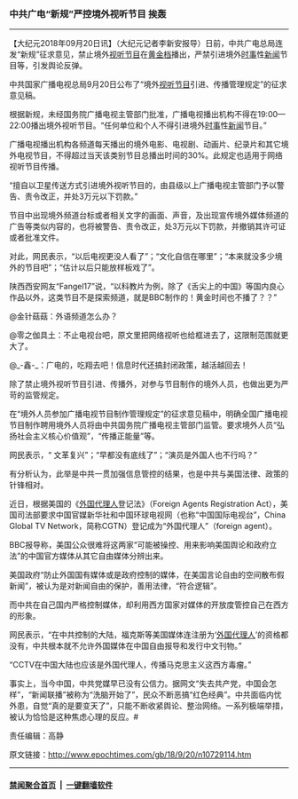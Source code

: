 ### 中共广电“新规”严控境外视听节目 挨轰
------------------------

<p>【大纪元2018年09月20日讯】（大纪元记者李新安报导）日前，中共广电总局连发“新规”征求意见，禁止境外<a href="http://www.epochtimes.com/gb/tag/%E8%A7%86%E5%90%AC%E8%8A%82%E7%9B%AE.html">视听节目</a>在<a href="http://www.epochtimes.com/gb/tag/%E9%BB%84%E9%87%91%E6%A1%A3.html">黄金档</a>播出，严禁引进境外<a href="http://www.epochtimes.com/gb/tag/%E6%97%B6%E4%BA%8B.html">时事</a>性<a href="http://www.epochtimes.com/gb/tag/%E6%96%B0%E9%97%BB.html">新闻</a>节目等，引发舆论反弹。</p>
<p>中共国家广播电视总局9月20日公布了“境外<a href="http://www.epochtimes.com/gb/tag/%E8%A7%86%E5%90%AC%E8%8A%82%E7%9B%AE.html">视听节目</a>引进、传播管理规定”的征求意见稿。</p>
<p>根据新规，未经国务院广播电视主管部门批准，广播电视播出机构不得在19∶00—22∶00播出境外视听节目。“任何单位和个人不得引进境外<a href="http://www.epochtimes.com/gb/tag/%E6%97%B6%E4%BA%8B.html">时事</a>性<a href="http://www.epochtimes.com/gb/tag/%E6%96%B0%E9%97%BB.html">新闻</a>节目。”</p>
<p>广播电视播出机构各频道每天播出的境外电影、电视剧、动画片、纪录片和其它境外电视节目，不得超过当天该类别节目总播出时间的30%。此规定也适用于网络视听节目传播。</p>
<p>“擅自以卫星传送方式引进境外视听节目的，由县级以上广播电视主管部门予以警告、责令改正，并处3万元以下罚款。”</p>
<p>节目中出现境外频道台标或者相关文字的画面、声音，及出现宣传境外媒体频道的广告等类似内容的，也将被警告、责令改正，处3万元以下罚款，并撤销其许可证或者批准文件。</p>
<p>对此，网民表示，“以后电视更没人看了”；“文化自信在哪里”；“本来就没多少境外的节目吧”；“估计以后只能放样板戏了”。</p>
<p>陕西西安网友“Fangel17”说，“以科教片为例，除了《舌尖上的中国》等国内良心作品以外，这类节目不是探索频道，就是BBC制作的！黄金时间也不播了？？”</p>
<p>@金针菇菇：外语频道怎么办？</p>
<p>@零之伽具土：不止电视台吧，原文里把网络视听也给框进去了，这限制范围就更大了。</p>
<p>@_-鑫-_：广电的，吃翔去吧！信息时代还搞封闭政策，越活越回去！</p>
<p>除了禁止境外视听节目引进、传播外，对参与节目制作的境外人员，也做出更为严苛的监管规定。</p>
<p>在“境外人员参加广播电视节目制作管理规定”的征求意见稿中，明确全国广播电视节目制作聘用境外人员将由中共国务院广播电视主管部门监管。要求境外人员“弘扬社会主义核心价值观”，“传播正能量”等。</p>
<p>网民表示，“ 文革复兴”；“早都没有底线了”；“演员是外国人也不行吗？”</p>
<p>有分析认为，此举是中共一贯加强信息管控的结果，也是中共与美国法律、政策的针锋相对。</p>
<p>近日，根据美国的《<a href="http://www.epochtimes.com/gb/tag/%E5%A4%96%E5%9B%BD%E4%BB%A3%E7%90%86%E4%BA%BA.html">外国代理人</a>登记法》（Foreign Agents Registration Act），美国司法部要求中国官媒新华社和中国环球电视网（也称“中国国际电视台”，China Global TV Network，简称CGTN）登记成为“外国代理人”（foreign agent）。</p>
<p>BBC报导称，美国公众很难将这两家“可能被操控、用来影响美国舆论和政府立法”的中国官方媒体从其它自由媒体分辨出来。</p>
<p>美国政府“防止外国国有媒体或是政府控制的媒体，在美国言论自由的空间散布假新闻”，被认为是对新闻自由的保护，善用法律，“符合逻辑”。</p>
<p>而中共在自己国内严格控制媒体，却利用西方国家对媒体的开放度管控自己在西方的形象。</p>
<p>网民表示，“在中共控制的大陆，福克斯等美国媒体连注册为‘<a href="http://www.epochtimes.com/gb/tag/%E5%A4%96%E5%9B%BD%E4%BB%A3%E7%90%86%E4%BA%BA.html">外国代理人</a>’的资格都没有，中共根本就不允许外国媒体在中国自由报导和发行中文刊物。”</p>
<p>“CCTV在中国大陆也应该是外国代理人，传播马克思主义这西方毒瘤。”</p>
<p>事实上，当今中国，中共党媒早已没有公信力。据网文“失去共产党，中国会怎样”，“新闻联播”被称为“洗脑开始了”，民众不断恶搞“红色经典”。中共面临内忧外患，自觉“真的是要变天了”，只能不断收紧舆论、整治网络。一系列极端举措，被认为恰恰是这种焦虑心理的反应。#</p>
<p>责任编辑：高静</p>

原文链接：http://www.epochtimes.com/gb/18/9/20/n10729114.htm


------------------------
#### [禁闻聚合首页](https://github.com/gfw-breaker/banned-news/blob/master/README.md) &nbsp;|&nbsp;  [一键翻墙软件](https://github.com/gfw-breaker/nogfw/blob/master/README.md)